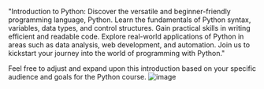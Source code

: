 "Introduction to Python: Discover the versatile and beginner-friendly programming language, Python. Learn the fundamentals of Python syntax, variables, data types, and control structures. Gain practical skills in writing efficient and readable code. Explore real-world applications of Python in areas such as data analysis, web development, and automation. Join us to kickstart your journey into the world of programming with Python."

Feel free to adjust and expand upon this introduction based on your specific audience and goals for the Python course.
![image](https://github.com/Ani278/Python-Learn-1/assets/109462065/cf10be4c-24ce-44f7-972d-36cee98ca0e3)
